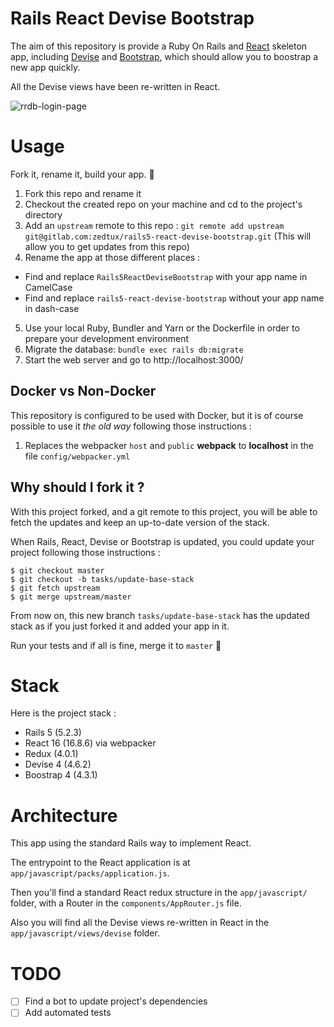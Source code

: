 # Rails React Devise Bootstrap

The aim of this repository is provide a Ruby On Rails and [React](https://reactjs.org)
skeleton app, including [Devise](https://github.com/plataformatec/devise) and
[Bootstrap](http://getbootstrap.com), which should allow you to boostrap a new
app quickly.

All the Devise views have been re-written in React.

![rrdb-login-page](/uploads/2cfb66718d2c77afdf9db5fa385d5934/rrdb-login-page.png)

# Usage

Fork it, rename it, build your app. 💪

1. Fork this repo and rename it
2. Checkout the created repo on your machine and cd to the project's directory
3. Add an `upstream` remote to this repo : `git remote add upstream git@gitlab.com:zedtux/rails5-react-devise-bootstrap.git` (This will allow you to get updates from this repo)
4. Rename the app at those different places :
  - Find and replace `Rails5ReactDeviseBootstrap` with your app name in CamelCase
  - Find and replace `rails5-react-devise-bootstrap` without your app name in dash-case
5. Use your local Ruby, Bundler and Yarn or the Dockerfile in order to prepare
   your development environment
6. Migrate the database: `bundle exec rails db:migrate`
7. Start the web server and go to http://localhost:3000/

## Docker vs Non-Docker

This repository is configured to be used with Docker, but it is of course
possible to use it _the old way_ following those instructions :

1. Replaces the webpacker `host` and `public` **webpack** to **localhost** in the file `config/webpacker.yml`

## Why should I fork it ?

With this project forked, and a git remote to this project, you will be able to
fetch the updates and keep an up-to-date version of the stack.

When Rails, React, Devise or Bootstrap is updated, you could update your project
following those instructions :

```
$ git checkout master
$ git checkout -b tasks/update-base-stack
$ git fetch upstream
$ git merge upstream/master
```

From now on, this new branch `tasks/update-base-stack` has the updated stack as
if you just forked it and added your app in it.

Run your tests and if all is fine, merge it to `master` 🎉

# Stack

Here is the project stack :

 * Rails 5 (5.2.3)
 * React 16 (16.8.6) via webpacker
 * Redux (4.0.1)
 * Devise 4 (4.6.2)
 * Boostrap 4 (4.3.1)

# Architecture

This app using the standard Rails way to implement React.

The entrypoint to the React application is at `app/javascript/packs/application.js`.

Then you'll find a standard React redux structure in the `app/javascript/`
folder, with a Router in the `components/AppRouter.js` file.

Also you will find all the Devise views re-written in React in the
`app/javascript/views/devise` folder.

# TODO

 - [ ] Find a bot to update project's dependencies
 - [ ] Add automated tests
